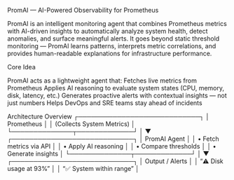 PromAI — AI-Powered Observability for Prometheus

PromAI is an intelligent monitoring agent that combines Prometheus metrics with AI-driven insights to automatically analyze system health, detect anomalies, and surface meaningful alerts.
It goes beyond static threshold monitoring — PromAI learns patterns, interprets metric correlations, and provides human-readable explanations for infrastructure performance.


Core Idea

PromAI acts as a lightweight agent that:
Fetches live metrics from Prometheus
Applies AI reasoning to evaluate system states (CPU, memory, disk, latency, etc.)
Generates proactive alerts with contextual insights — not just numbers
Helps DevOps and SRE teams stay ahead of incidents



Architecture Overview
┌────────────────────────────┐
│        Prometheus          │
│ (Collects System Metrics)  │
└──────────────┬─────────────┘
               │
               ▼
┌────────────────────────────┐
│         PromAI Agent       │
│  • Fetch metrics via API   │
│  • Apply AI reasoning      │
│  • Compare thresholds      │
│  • Generate insights       │
└──────────────┬─────────────┘
               │
               ▼
┌────────────────────────────┐
│        Output / Alerts     │
│   “⚠️ Disk usage at 93%”   │
│   “✅ System within range” │